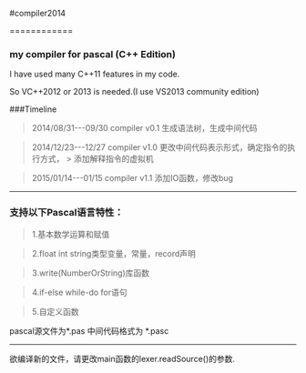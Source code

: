 #compiler2014

============

### my compiler for pascal (C++ Edition)

I have used many C++11 features in my code.

So VC++2012 or 2013 is needed.(I use VS2013 community edition)

###Timeline

> 2014/08/31---09/30   compiler v0.1 生成语法树，生成中间代码

> 2014/12/23---12/27   compiler v1.0 更改中间代码表示形式，确定指令的执行方式，
                                   > 添加解释指令的虚拟机

> 2015/01/14---01/15   compiler v1.1 添加IO函数，修改bug

--------------------------------------------------------------------------

### 支持以下Pascal语言特性：

> 1.基本数学运算和赋值

> 2.float int string类型变量，常量，record声明

> 3.write(NumberOrString)库函数

> 4.if-else while-do for语句

> 5.自定义函数

pascal源文件为*.pas 中间代码格式为 *.pasc

--------------------------------------------------------------

欲编译新的文件，请更改main函数的lexer.readSource()的参数.
